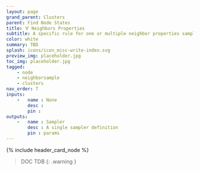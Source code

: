 ```yaml
---
layout: page
grand_parent: Clusters
parent: Find Node States
title: 🝢 Neighbors Properties
subtitle: A specific rule for one or multiple neighbor properties sampling
color: white
summary: TBD
splash: icons/icon_misc-write-index.svg
preview_img: placeholder.jpg
toc_img: placeholder.jpg
tagged: 
    - node
    - neighborsample
    - clusters
nav_order: 7
inputs:
    -   name : None
        desc : 
        pin : 
outputs:
    -   name : Sampler
        desc : A single sampler definition
        pin : params
---
```


{% include header_card_node %}

> DOC TDB
{: .warning }